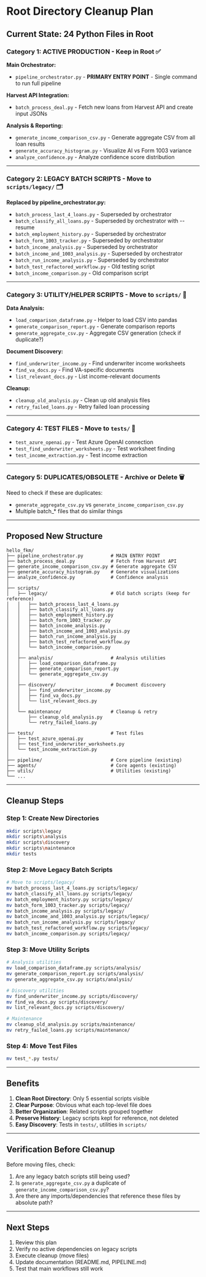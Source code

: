 # Root Directory Cleanup Plan

## Current State: 24 Python Files in Root

### Category 1: ACTIVE PRODUCTION - Keep in Root ✅
**Main Orchestrator:**
- `pipeline_orchestrator.py` - **PRIMARY ENTRY POINT** - Single command to run full pipeline

**Harvest API Integration:**
- `batch_process_deal.py` - Fetch new loans from Harvest API and create input JSONs

**Analysis & Reporting:**
- `generate_income_comparison_csv.py` - Generate aggregate CSV from all loan results
- `generate_accuracy_histogram.py` - Visualize AI vs Form 1003 variance
- `analyze_confidence.py` - Analyze confidence score distribution

---

### Category 2: LEGACY BATCH SCRIPTS - Move to `scripts/legacy/` 🗂️
**Replaced by pipeline_orchestrator.py:**
- `batch_process_last_4_loans.py` - Superseded by orchestrator
- `batch_classify_all_loans.py` - Superseded by orchestrator with --resume
- `batch_employment_history.py` - Superseded by orchestrator
- `batch_form_1003_tracker.py` - Superseded by orchestrator
- `batch_income_analysis.py` - Superseded by orchestrator
- `batch_income_and_1003_analysis.py` - Superseded by orchestrator
- `batch_run_income_analysis.py` - Superseded by orchestrator
- `batch_test_refactored_workflow.py` - Old testing script
- `batch_income_comparison.py` - Old comparison script

---

### Category 3: UTILITY/HELPER SCRIPTS - Move to `scripts/` 📁
**Data Analysis:**
- `load_comparison_dataframe.py` - Helper to load CSV into pandas
- `generate_comparison_report.py` - Generate comparison reports
- `generate_aggregate_csv.py` - Aggregate CSV generation (check if duplicate?)

**Document Discovery:**
- `find_underwriter_income.py` - Find underwriter income worksheets
- `find_va_docs.py` - Find VA-specific documents
- `list_relevant_docs.py` - List income-relevant documents

**Cleanup:**
- `cleanup_old_analysis.py` - Clean up old analysis files
- `retry_failed_loans.py` - Retry failed loan processing

---

### Category 4: TEST FILES - Move to `tests/` 🧪
- `test_azure_openai.py` - Test Azure OpenAI connection
- `test_find_underwriter_worksheets.py` - Test worksheet finding
- `test_income_extraction.py` - Test income extraction

---

### Category 5: DUPLICATES/OBSOLETE - Archive or Delete 🗑️
Need to check if these are duplicates:
- `generate_aggregate_csv.py` vs `generate_income_comparison_csv.py`
- Multiple batch_* files that do similar things

---

## Proposed New Structure

```
hello_fkm/
├── pipeline_orchestrator.py          # MAIN ENTRY POINT
├── batch_process_deal.py             # Fetch from Harvest API
├── generate_income_comparison_csv.py # Generate aggregate CSV
├── generate_accuracy_histogram.py    # Generate visualizations
├── analyze_confidence.py             # Confidence analysis
│
├── scripts/
│   ├── legacy/                       # Old batch scripts (keep for reference)
│   │   ├── batch_process_last_4_loans.py
│   │   ├── batch_classify_all_loans.py
│   │   ├── batch_employment_history.py
│   │   ├── batch_form_1003_tracker.py
│   │   ├── batch_income_analysis.py
│   │   ├── batch_income_and_1003_analysis.py
│   │   ├── batch_run_income_analysis.py
│   │   ├── batch_test_refactored_workflow.py
│   │   └── batch_income_comparison.py
│   │
│   ├── analysis/                     # Analysis utilities
│   │   ├── load_comparison_dataframe.py
│   │   ├── generate_comparison_report.py
│   │   └── generate_aggregate_csv.py
│   │
│   ├── discovery/                    # Document discovery
│   │   ├── find_underwriter_income.py
│   │   ├── find_va_docs.py
│   │   └── list_relevant_docs.py
│   │
│   └── maintenance/                  # Cleanup & retry
│       ├── cleanup_old_analysis.py
│       └── retry_failed_loans.py
│
├── tests/                            # Test files
│   ├── test_azure_openai.py
│   ├── test_find_underwriter_worksheets.py
│   └── test_income_extraction.py
│
├── pipeline/                         # Core pipeline (existing)
├── agents/                           # Core agents (existing)
├── utils/                            # Utilities (existing)
└── ...
```

---

## Cleanup Steps

### Step 1: Create New Directories
```bash
mkdir scripts\legacy
mkdir scripts\analysis
mkdir scripts\discovery
mkdir scripts\maintenance
mkdir tests
```

### Step 2: Move Legacy Batch Scripts
```bash
# Move to scripts/legacy/
mv batch_process_last_4_loans.py scripts/legacy/
mv batch_classify_all_loans.py scripts/legacy/
mv batch_employment_history.py scripts/legacy/
mv batch_form_1003_tracker.py scripts/legacy/
mv batch_income_analysis.py scripts/legacy/
mv batch_income_and_1003_analysis.py scripts/legacy/
mv batch_run_income_analysis.py scripts/legacy/
mv batch_test_refactored_workflow.py scripts/legacy/
mv batch_income_comparison.py scripts/legacy/
```

### Step 3: Move Utility Scripts
```bash
# Analysis utilities
mv load_comparison_dataframe.py scripts/analysis/
mv generate_comparison_report.py scripts/analysis/
mv generate_aggregate_csv.py scripts/analysis/

# Discovery utilities
mv find_underwriter_income.py scripts/discovery/
mv find_va_docs.py scripts/discovery/
mv list_relevant_docs.py scripts/discovery/

# Maintenance
mv cleanup_old_analysis.py scripts/maintenance/
mv retry_failed_loans.py scripts/maintenance/
```

### Step 4: Move Test Files
```bash
mv test_*.py tests/
```

---

## Benefits

1. **Clean Root Directory**: Only 5 essential scripts visible
2. **Clear Purpose**: Obvious what each top-level file does
3. **Better Organization**: Related scripts grouped together
4. **Preserve History**: Legacy scripts kept for reference, not deleted
5. **Easy Discovery**: Tests in `tests/`, utilities in `scripts/`

---

## Verification Before Cleanup

Before moving files, check:
1. Are any legacy batch scripts still being used?
2. Is `generate_aggregate_csv.py` a duplicate of `generate_income_comparison_csv.py`?
3. Are there any imports/dependencies that reference these files by absolute path?

---

## Next Steps

1. Review this plan
2. Verify no active dependencies on legacy scripts
3. Execute cleanup (move files)
4. Update documentation (README.md, PIPELINE.md)
5. Test that main workflows still work
